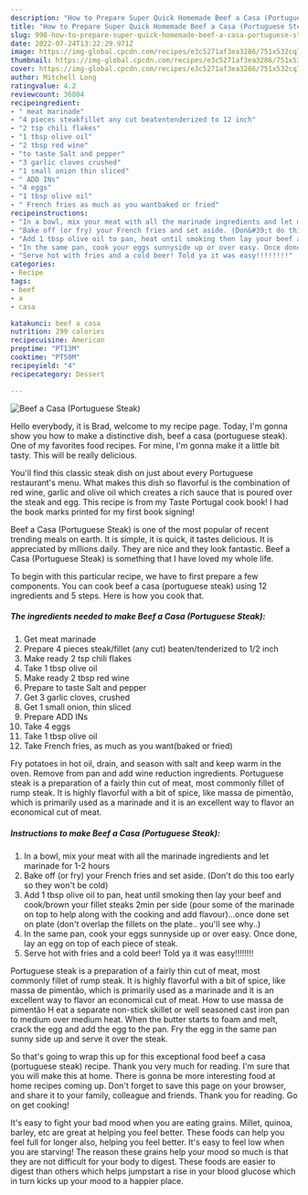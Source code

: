 ```yaml
---
description: "How to Prepare Super Quick Homemade Beef a Casa (Portuguese Steak)"
title: "How to Prepare Super Quick Homemade Beef a Casa (Portuguese Steak)"
slug: 990-how-to-prepare-super-quick-homemade-beef-a-casa-portuguese-steak
date: 2022-07-24T13:22:29.971Z
image: https://img-global.cpcdn.com/recipes/e3c5271af3ea3286/751x532cq70/beef-a-casa-portuguese-steak-recipe-main-photo.jpg
thumbnail: https://img-global.cpcdn.com/recipes/e3c5271af3ea3286/751x532cq70/beef-a-casa-portuguese-steak-recipe-main-photo.jpg
cover: https://img-global.cpcdn.com/recipes/e3c5271af3ea3286/751x532cq70/beef-a-casa-portuguese-steak-recipe-main-photo.jpg
author: Mitchell Long
ratingvalue: 4.2
reviewcount: 36804
recipeingredient:
- " meat marinade"
- "4 pieces steakfillet any cut beatentenderized to 12 inch"
- "2 tsp chili flakes"
- "1 tbsp olive oil"
- "2 tbsp red wine"
- "to taste Salt and pepper"
- "3 garlic cloves crushed"
- "1 small onion thin sliced"
- " ADD INs"
- "4 eggs"
- "1 tbsp olive oil"
- " French fries as much as you wantbaked or fried"
recipeinstructions:
- "In a bowl, mix your meat with all the marinade ingredients and let marinade for 1-2 hours"
- "Bake off (or fry) your French fries and set aside. (Don&#39;t do this too early so they won&#39;t be cold)"
- "Add 1 tbsp olive oil to pan, heat until smoking then lay your beef and cook/brown your fillet steaks 2min per side (pour some of the marinade on top to help along with the cooking and add flavour)...once done set on plate (don&#39;t overlap the fillets on the plate.. you&#39;ll see why..)"
- "In the same pan, cook your eggs sunnyside up or over easy. Once done, lay an egg on top of each piece of steak."
- "Serve hot with fries and a cold beer! Told ya it was easy!!!!!!!!"
categories:
- Recipe
tags:
- beef
- a
- casa

katakunci: beef a casa 
nutrition: 299 calories
recipecuisine: American
preptime: "PT13M"
cooktime: "PT50M"
recipeyield: "4"
recipecategory: Dessert

---
```



![Beef a Casa (Portuguese Steak)](https://img-global.cpcdn.com/recipes/e3c5271af3ea3286/751x532cq70/beef-a-casa-portuguese-steak-recipe-main-photo.jpg)

Hello everybody, it is Brad, welcome to my recipe page. Today, I'm gonna show you how to make a distinctive dish, beef a casa (portuguese steak). One of my favorites food recipes. For mine, I'm gonna make it a little bit tasty. This will be really delicious.

You&#39;ll find this classic steak dish on just about every Portuguese restaurant&#39;s menu. What makes this dish so flavorful is the combination of red wine, garlic and olive oil which creates a rich sauce that is poured over the steak and egg. This recipe is from my Taste Portugal cook book! I had the book marks printed for my first book signing!

Beef a Casa (Portuguese Steak) is one of the most popular of recent trending meals on earth. It is simple, it is quick, it tastes delicious. It is appreciated by millions daily. They are nice and they look fantastic. Beef a Casa (Portuguese Steak) is something that I have loved my whole life.


To begin with this particular recipe, we have to first prepare a few components. You can cook beef a casa (portuguese steak) using 12 ingredients and 5 steps. Here is how you cook that.

<!--inarticleads1-->

##### The ingredients needed to make Beef a Casa (Portuguese Steak):

1. Get  meat marinade
1. Prepare 4 pieces steak/fillet (any cut) beaten/tenderized to 1/2 inch
1. Make ready 2 tsp chili flakes
1. Take 1 tbsp olive oil
1. Make ready 2 tbsp red wine
1. Prepare to taste Salt and pepper
1. Get 3 garlic cloves, crushed
1. Get 1 small onion, thin sliced
1. Prepare  ADD INs
1. Take 4 eggs
1. Take 1 tbsp olive oil
1. Take  French fries, as much as you want(baked or fried)


Fry potatoes in hot oil, drain, and season with salt and keep warm in the oven. Remove from pan and add wine reduction ingredients. Portuguese steak is a preparation of a fairly thin cut of meat, most commonly fillet of rump steak. It is highly flavorful with a bit of spice, like massa de pimentão, which is primarily used as a marinade and it is an excellent way to flavor an economical cut of meat. 

<!--inarticleads2-->

##### Instructions to make Beef a Casa (Portuguese Steak):

1. In a bowl, mix your meat with all the marinade ingredients and let marinade for 1-2 hours
1. Bake off (or fry) your French fries and set aside. (Don&#39;t do this too early so they won&#39;t be cold)
1. Add 1 tbsp olive oil to pan, heat until smoking then lay your beef and cook/brown your fillet steaks 2min per side (pour some of the marinade on top to help along with the cooking and add flavour)...once done set on plate (don&#39;t overlap the fillets on the plate.. you&#39;ll see why..)
1. In the same pan, cook your eggs sunnyside up or over easy. Once done, lay an egg on top of each piece of steak.
1. Serve hot with fries and a cold beer! Told ya it was easy!!!!!!!!


Portuguese steak is a preparation of a fairly thin cut of meat, most commonly fillet of rump steak. It is highly flavorful with a bit of spice, like massa de pimentão, which is primarily used as a marinade and it is an excellent way to flavor an economical cut of meat. How to use massa de pimentão H eat a separate non-stick skillet or well seasoned cast iron pan to medium over medium heat. When the butter starts to foam and melt, crack the egg and add the egg to the pan. Fry the egg in the same pan sunny side up and serve it over the steak. 

So that's going to wrap this up for this exceptional food beef a casa (portuguese steak) recipe. Thank you very much for reading. I'm sure that you will make this at home. There is gonna be more interesting food at home recipes coming up. Don't forget to save this page on your browser, and share it to your family, colleague and friends. Thank you for reading. Go on get cooking!

It's easy to fight your bad mood when you are eating grains. Millet, quinoa, barley, etc are great at helping you feel better. These foods can help you feel full for longer also, helping you feel better. It's easy to feel low when you are starving! The reason these grains help your mood so much is that they are not difficult for your body to digest. These foods are easier to digest than others which helps jumpstart a rise in your blood glucose which in turn kicks up your mood to a happier place.
